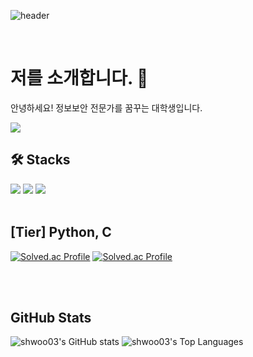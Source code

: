![header](https://capsule-render.vercel.app/api?type=rounded&color=timeGradient&text=Welcome%20to%20shwoo03's%20GitHub%20👋&animation=twinkling&fontSize=40&fontAlignY=50&fontAlign=50&height=180)

<br/>

# 저를 소개합니다. 👋
안녕하세요! 정보보안 전문가를 꿈꾸는 대학생입니다.        
           

<a href="https://www.instagram.com/seunghun0312"><img src="https://img.shields.io/badge/Instagram-%23E4405F.svg?style=for-the-badge&logo=Instagram&logoColor=white&link=https://www.instagram.com/seunghun0312"/></a>
<br/>

       
## 🛠️ Stacks           
<img src="https://img.shields.io/badge/c-A8B9CC?style=for-the-badge&logo=c&logoColor=white">  <img src="https://img.shields.io/badge/python-3776AB?style=for-the-badge&logo=python&logoColor=white">  <img src="https://img.shields.io/badge/linux-FCC624?style=for-the-badge&logo=linux&logoColor=black">
<br/>
<br/>
   
## [Tier] Python, C       
[![Solved.ac Profile](http://mazassumnida.wtf/api/v2/generate_badge?boj=p_dntmdgns03)](https://solved.ac/p_dntmdgns03/)
[![Solved.ac Profile](http://mazassumnida.wtf/api/v2/generate_badge?boj=c_dntmdgns03)](https://solved.ac/c_dntmdgns03/)

<br/>
<br/>

## GitHub Stats    
![shwoo03's GitHub stats](https://github-readme-stats.vercel.app/api?username=shwoo03&show_icons=true&theme=ambient_gradient) 
![shwoo03's Top Languages](https://github-readme-stats.vercel.app/api/top-langs/?username=shwoo03&layout=compact&theme=ambient_gradient)



<!--
**shwoo03/shwoo03** is a ✨ _special_ ✨ repository because its `README.md` (this file) appears on your GitHub profile.

Here are some ideas to get you started:

- 🔭 I’m currently working on ...
- 🌱 I’m currently learning ...
- 👯 I’m looking to collaborate on ...
- 🤔 I’m looking for help with ...
- 💬 Ask me about ...
- 📫 How to reach me: ...
- 😄 Pronouns: ...
- ⚡ Fun fact: ...
-->
